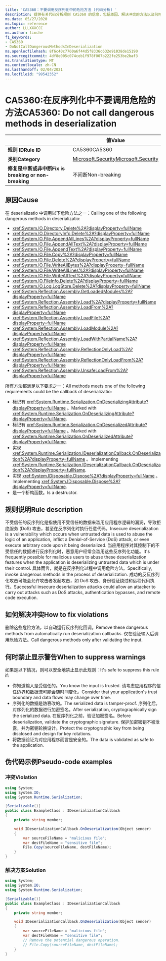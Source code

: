 ```yaml
---
title: 'CA5360：不要调用反序列化中的危险方法 (代码分析) '
description: 提供有关代码分析规则 CA5360 的信息，包括原因、解决冲突的方法以及何时取消显示。
ms.date: 05/27/2020
ms.topic: reference
author: LLLXXXCCC
ms.author: linche
f1_keywords:
- CA5360
- DoNotCallDangerousMethodsInDeserialization
ms.openlocfilehash: 8f6c40c7760a6f44d5f8336c632e91038de15190
ms.sourcegitcommit: 4df8e005c074ceb1f978f007b222fe253be2baf3
ms.translationtype: MT
ms.contentlocale: zh-CN
ms.lasthandoff: 02/04/2021
ms.locfileid: "99542352"
---
```

# <a name="ca5360-do-not-call-dangerous-methods-in-deserialization"></a><span data-ttu-id="4dbea-103">CA5360:在反序列化中不要调用危险的方法</span><span class="sxs-lookup"><span data-stu-id="4dbea-103">CA5360: Do not call dangerous methods in deserialization</span></span>

| | <span data-ttu-id="4dbea-104">值</span><span class="sxs-lookup"><span data-stu-id="4dbea-104">Value</span></span> |
|-|-|
| <span data-ttu-id="4dbea-105">**规则 ID**</span><span class="sxs-lookup"><span data-stu-id="4dbea-105">**Rule ID**</span></span> |<span data-ttu-id="4dbea-106">CA5360</span><span class="sxs-lookup"><span data-stu-id="4dbea-106">CA5360</span></span>|
| <span data-ttu-id="4dbea-107">**类别**</span><span class="sxs-lookup"><span data-stu-id="4dbea-107">**Category**</span></span> |[<span data-ttu-id="4dbea-108">Microsoft.Security</span><span class="sxs-lookup"><span data-stu-id="4dbea-108">Microsoft.Security</span></span>](security-warnings.md)|
| <span data-ttu-id="4dbea-109">**修复是中断或非中断**</span><span class="sxs-lookup"><span data-stu-id="4dbea-109">**Fix is breaking or non-breaking**</span></span> |<span data-ttu-id="4dbea-110">不间断</span><span class="sxs-lookup"><span data-stu-id="4dbea-110">Non-breaking</span></span>|

## <a name="cause"></a><span data-ttu-id="4dbea-111">原因</span><span class="sxs-lookup"><span data-stu-id="4dbea-111">Cause</span></span>

<span data-ttu-id="4dbea-112">在 deserializatio 中调用以下危险方法之一：</span><span class="sxs-lookup"><span data-stu-id="4dbea-112">Calling one of the following dangerous methods in deserializatio:</span></span>

- <xref:System.IO.Directory.Delete%2A?displayProperty=fullName>
- <xref:System.IO.DirectoryInfo.Delete%2A?displayProperty=fullName>
- <xref:System.IO.File.AppendAllLines%2A?displayProperty=fullName>
- <xref:System.IO.File.AppendAllText%2A?displayProperty=fullName>
- <xref:System.IO.File.AppendText%2A?displayProperty=fullName>
- <xref:System.IO.File.Copy%2A?displayProperty=fullName>
- <xref:System.IO.File.Delete%2A?displayProperty=fullName>
- <xref:System.IO.File.WriteAllBytes%2A?displayProperty=fullName>
- <xref:System.IO.File.WriteAllLines%2A?displayProperty=fullName>
- <xref:System.IO.File.WriteAllText%2A?displayProperty=fullName>
- <xref:System.IO.FileInfo.Delete%2A?displayProperty=fullName>
- <xref:System.IO.Log.LogStore.Delete%2A?displayProperty=fullName>
- <xref:System.Reflection.Assembly.GetLoadedModules%2A?displayProperty=fullName>
- <xref:System.Reflection.Assembly.Load%2A?displayProperty=fullName>
- <xref:System.Reflection.Assembly.LoadFrom%2A?displayProperty=fullName>
- <xref:System.Reflection.Assembly.LoadFile%2A?displayProperty=fullName>
- <xref:System.Reflection.Assembly.LoadModule%2A?displayProperty=fullName>
- <xref:System.Reflection.Assembly.LoadWithPartialName%2A?displayProperty=fullName>
- <xref:System.Reflection.Assembly.ReflectionOnlyLoad%2A?displayProperty=fullName>
- <xref:System.Reflection.Assembly.ReflectionOnlyLoadFrom%2A?displayProperty=fullName>
- <xref:System.Reflection.Assembly.UnsafeLoadFrom%2A?displayProperty=fullName>

<span data-ttu-id="4dbea-113">所有方法都满足以下要求之一：</span><span class="sxs-lookup"><span data-stu-id="4dbea-113">All methods meets one of the following requirements could be the callback of deserializatio:</span></span>

- <span data-ttu-id="4dbea-114">标记有 <xref:System.Runtime.Serialization.OnDeserializingAttribute?displayProperty=fullName> 。</span><span class="sxs-lookup"><span data-stu-id="4dbea-114">Marked with <xref:System.Runtime.Serialization.OnDeserializingAttribute?displayProperty=fullName>.</span></span>
- <span data-ttu-id="4dbea-115">标记有 <xref:System.Runtime.Serialization.OnDeserializedAttribute?displayProperty=fullName> 。</span><span class="sxs-lookup"><span data-stu-id="4dbea-115">Marked with <xref:System.Runtime.Serialization.OnDeserializedAttribute?displayProperty=fullName>.</span></span>
- <span data-ttu-id="4dbea-116">实现 <xref:System.Runtime.Serialization.IDeserializationCallback.OnDeserialization%2A?displayProperty=fullName> 。</span><span class="sxs-lookup"><span data-stu-id="4dbea-116">Implementing <xref:System.Runtime.Serialization.IDeserializationCallback.OnDeserialization%2A?displayProperty=fullName>.</span></span>
- <span data-ttu-id="4dbea-117">实现 <xref:System.IDisposable.Dispose%2A?displayProperty=fullName> 。</span><span class="sxs-lookup"><span data-stu-id="4dbea-117">Implementing <xref:System.IDisposable.Dispose%2A?displayProperty=fullName>.</span></span>
- <span data-ttu-id="4dbea-118">是一个析构函数。</span><span class="sxs-lookup"><span data-stu-id="4dbea-118">Is a destructor.</span></span>

## <a name="rule-description"></a><span data-ttu-id="4dbea-119">规则说明</span><span class="sxs-lookup"><span data-stu-id="4dbea-119">Rule description</span></span>

<span data-ttu-id="4dbea-120">不受信任的反序列化是指使用不受信任的数据来滥用应用程序逻辑的漏洞，导致拒绝服务 (DoS) 攻击，甚至在反序列化时执行任意代码。</span><span class="sxs-lookup"><span data-stu-id="4dbea-120">Insecure deserialization is a vulnerability which occurs when untrusted data is used to abuse the logic of an application, inflict a Denial-of-Service (DoS) attack, or even execute arbitrary code upon it being deserialized.</span></span> <span data-ttu-id="4dbea-121">当应用程序对其控制下的不受信任的数据进行反序列化时，恶意用户经常会滥用这些反序列化功能。</span><span class="sxs-lookup"><span data-stu-id="4dbea-121">It's frequently possible for malicious users to abuse these deserialization features when the application is deserializing untrusted data which is under their control.</span></span> <span data-ttu-id="4dbea-122">具体而言，就是在反序列化过程中调用危险方法。</span><span class="sxs-lookup"><span data-stu-id="4dbea-122">Specifically, invoke dangerous methods in the process of deserialization.</span></span> <span data-ttu-id="4dbea-123">成功的反反序列化攻击可能会允许攻击者发起攻击，如 DoS 攻击、身份验证绕过和远程代码执行。</span><span class="sxs-lookup"><span data-stu-id="4dbea-123">Successful insecure deserialization attacks could allow an attacker to carry out attacks such as DoS attacks, authentication bypasses, and remote code execution.</span></span>

## <a name="how-to-fix-violations"></a><span data-ttu-id="4dbea-124">如何解决冲突</span><span class="sxs-lookup"><span data-stu-id="4dbea-124">How to fix violations</span></span>

<span data-ttu-id="4dbea-125">删除这些危险方法，以自动运行反序列化回调。</span><span class="sxs-lookup"><span data-stu-id="4dbea-125">Remove these dangerous methods from automatically run deserialization callbacks.</span></span> <span data-ttu-id="4dbea-126">仅在验证输入后调用危险方法。</span><span class="sxs-lookup"><span data-stu-id="4dbea-126">Call dangerous methods only after validating the input.</span></span>

## <a name="when-to-suppress-warnings"></a><span data-ttu-id="4dbea-127">何时禁止显示警告</span><span class="sxs-lookup"><span data-stu-id="4dbea-127">When to suppress warnings</span></span>

<span data-ttu-id="4dbea-128">如果是以下情况，则可以安全地禁止显示此规则：</span><span class="sxs-lookup"><span data-stu-id="4dbea-128">It's safe to suppress this rule if:</span></span>

- <span data-ttu-id="4dbea-129">你知道输入是受信任的。</span><span class="sxs-lookup"><span data-stu-id="4dbea-129">You know the input is trusted.</span></span> <span data-ttu-id="4dbea-130">请考虑应用程序的信任边界和数据流可能会随时间变化。</span><span class="sxs-lookup"><span data-stu-id="4dbea-130">Consider that your application's trust boundary and data flows may change over time.</span></span>
- <span data-ttu-id="4dbea-131">序列化的数据是防篡改的。</span><span class="sxs-lookup"><span data-stu-id="4dbea-131">The serialized data is tamper-proof.</span></span> <span data-ttu-id="4dbea-132">序列化后，对序列化的数据进行加密签名。</span><span class="sxs-lookup"><span data-stu-id="4dbea-132">After serialization, cryptographically sign the serialized data.</span></span> <span data-ttu-id="4dbea-133">在反序列化之前，验证加密签名。</span><span class="sxs-lookup"><span data-stu-id="4dbea-133">Before deserialization, validate the cryptographic signature.</span></span> <span data-ttu-id="4dbea-134">保护加密密钥不被泄露，并为密钥轮换设计。</span><span class="sxs-lookup"><span data-stu-id="4dbea-134">Protect the cryptographic key from being disclosed and design for key rotations.</span></span>
- <span data-ttu-id="4dbea-135">将数据验证为对应用程序而言是安全的。</span><span class="sxs-lookup"><span data-stu-id="4dbea-135">The data is validated as safe to the application.</span></span>

## <a name="pseudo-code-examples"></a><span data-ttu-id="4dbea-136">伪代码示例</span><span class="sxs-lookup"><span data-stu-id="4dbea-136">Pseudo-code examples</span></span>

### <a name="violation"></a><span data-ttu-id="4dbea-137">冲突</span><span class="sxs-lookup"><span data-stu-id="4dbea-137">Violation</span></span>

```csharp
using System;
using System.IO;
using System.Runtime.Serialization;

[Serializable()]
public class ExampleClass : IDeserializationCallback
{
    private string member;

    void IDeserializationCallback.OnDeserialization(Object sender)
    {
        var sourceFileName = "malicious file";
        var destFileName = "sensitive file";
        File.Copy(sourceFileName, destFileName);
    }
}
```

### <a name="solution"></a><span data-ttu-id="4dbea-138">解决方案</span><span class="sxs-lookup"><span data-stu-id="4dbea-138">Solution</span></span>

```csharp
using System;
using System.IO;
using System.Runtime.Serialization;

[Serializable()]
public class ExampleClass : IDeserializationCallback
{
    private string member;

    void IDeserializationCallback.OnDeserialization(Object sender)
    {
        var sourceFileName = "malicious file";
        var destFileName = "sensitive file";
        // Remove the potential dangerous operation.
        // File.Copy(sourceFileName, destFileName);
    }
}
```
